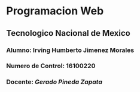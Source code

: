 # Programacion Web
## Tecnologico Nacional de Mexico
### Alumno: **Irving Humberto Jimenez Morales**
### Numero de Control: **16100220**
### Docente: *Gerado Pineda Zapata*


